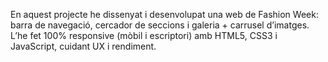 En aquest projecte he dissenyat i desenvolupat una web de Fashion Week: barra de navegació, cercador de seccions i galeria + carrusel d’imatges. L’he fet 100% responsive (mòbil i escriptori) amb HTML5, CSS3 i JavaScript, cuidant UX i rendiment.
